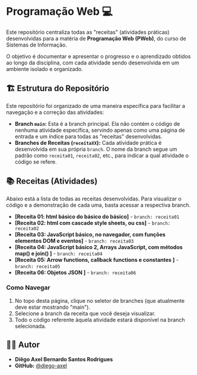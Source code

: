 # Programação Web 💻

Este repositório centraliza todas as "receitas" (atividades práticas) desenvolvidas para a matéria de **Programação Web (PWeb)**, do curso de Sistemas de Informação.

O objetivo é documentar e apresentar o progresso e o aprendizado obtidos ao longo da disciplina, com cada atividade sendo desenvolvida em um ambiente isolado e organizado.

## 🏗️ Estrutura do Repositório

Este repositório foi organizado de uma maneira específica para facilitar a navegação e a correção das atividades:

-   **Branch `main`:** Esta é a branch principal. Ela não contém o código de nenhuma atividade específica, servindo apenas como uma página de entrada e um índice para todas as "receitas" desenvolvidas.
-   **Branches de Receitas (`receitaXX`):** Cada atividade prática é desenvolvida em sua própria `branch`. O nome da branch segue um padrão como `receita01`, `receita02`, etc., para indicar a qual atividade o código se refere.

## 📚 Receitas (Atividades)

Abaixo está a lista de todas as receitas desenvolvidas. Para visualizar o código e a demonstração de cada uma, basta acessar a respectiva branch.

-   **[Receita 01: html básico do básico do básico]** - `branch: receita01`
-   **[Receita 02: html com cascade style sheets, ou css]** - `branch: receita02`
-   **[Receita 03: JavaScript básico, no navegador, com funções elementos DOM e eventos]** - `branch: receita03`
-   **[Receita 04: JavaScript básico 2, Arrays JavaScript, com métodos map() e join() ]** - `branch: receita04`
-   **[Receita 05: Arrow functions, callback functions e constantes ]** - `branch: receita05`
-   **[Receita 06: Objetos JSON ]** - `branch: receita06`

### Como Navegar

1.  No topo desta página, clique no seletor de branches (que atualmente deve estar mostrando "main").
2.  Selecione a branch da receita que você deseja visualizar.
3.  Todo o código referente àquela atividade estará disponível na branch selecionada.

## 👨‍💻 Autor

-   **Diêgo Axel Bernardo Santos Rodrigues**
-   **GitHub:** [@diego-axel](https://github.com/diego-axel)